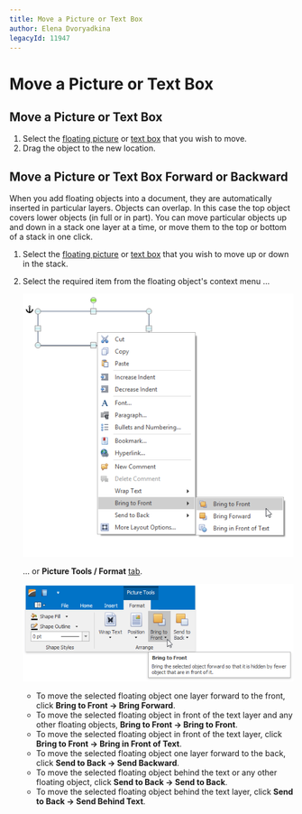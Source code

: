 ```yaml
---
title: Move a Picture or Text Box
author: Elena Dvoryadkina
legacyId: 11947
---
```

# Move a Picture or Text Box
## Move a Picture or Text Box
1. Select the [floating picture](insert-a-picture.md) or [text box](insert-select-copy-or-delete-a-text-box.md) that you wish to move.
2. Drag the object to the new location.

## Move a Picture or Text Box Forward or Backward
When you add floating objects into a document, they are automatically inserted in particular layers. Objects can overlap. In this case the top object covers lower objects (in full or in part). You can move particular objects up and down in a stack one layer at a time, or move them to the top or bottom of a stack in one click.
1. Select the [floating picture](insert-a-picture.md) or [text box](insert-select-copy-or-delete-a-text-box.md) that you wish to move up or down in the stack.
2. Select the required item from the floating object's context menu ...
	
	![RTEFloatingObjectBringToFrontContextMenu](../../../images/img121328.png)
	
	... or **Picture Tools / Format** [ tab](../text-editor-ui/ribbon-interface.md).
	
	![RTEFloatingImageBringToFrontRibbonMenu](../../../images/img121329.png)
	* To move the selected floating object one layer forward to the front, click **Bring to Front -> Bring Forward**.
	* To move the selected floating object in front of the text layer and any other floating objects, **Bring to Front -> Bring to Front**.
	* To move the selected floating object in front of the text layer, click **Bring to Front -> Bring in Front of Text**.
	* To move the selected floating object one layer forward to the back, click **Send to Back -> Send Backward**.
	* To move the selected floating object behind the text or any other floating object, click **Send to Back -> Send to Back**.
	* To move the selected floating object behind the text layer, click **Send to Back -> Send Behind Text**.
